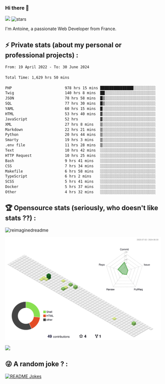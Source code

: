 ### Hi there 👋

![](https://komarev.com/ghpvc/?username=niotna)
<img src="https://img.shields.io/github/stars/niotna?label=Stars" alt="stars">

I'm Antoine, a passionate Web Developer from France.

## :zap: Private stats (about my personal or professional projects) : 

<!--START_SECTION:waka-->

```txt
From: 19 April 2022 - To: 30 June 2024

Total Time: 1,629 hrs 50 mins

PHP                        978 hrs 15 mins ███████████████░░░░░░░░░░   60.02 %
Twig                       140 hrs 8 mins  ██░░░░░░░░░░░░░░░░░░░░░░░   08.60 %
JSON                       78 hrs 58 mins  █▒░░░░░░░░░░░░░░░░░░░░░░░   04.85 %
SQL                        77 hrs 30 mins  █▒░░░░░░░░░░░░░░░░░░░░░░░   04.76 %
YAML                       60 hrs 15 mins  █░░░░░░░░░░░░░░░░░░░░░░░░   03.70 %
HTML                       53 hrs 40 mins  ▓░░░░░░░░░░░░░░░░░░░░░░░░   03.29 %
JavaScript                 52 hrs          ▓░░░░░░░░░░░░░░░░░░░░░░░░   03.19 %
XML                        27 hrs 8 mins   ▒░░░░░░░░░░░░░░░░░░░░░░░░   01.67 %
Markdown                   22 hrs 21 mins  ▒░░░░░░░░░░░░░░░░░░░░░░░░   01.37 %
Python                     20 hrs 44 mins  ▒░░░░░░░░░░░░░░░░░░░░░░░░   01.27 %
Smarty                     19 hrs 3 mins   ▒░░░░░░░░░░░░░░░░░░░░░░░░   01.17 %
.env file                  11 hrs 28 mins  ▒░░░░░░░░░░░░░░░░░░░░░░░░   00.70 %
Text                       10 hrs 42 mins  ░░░░░░░░░░░░░░░░░░░░░░░░░   00.66 %
HTTP Request               10 hrs 25 mins  ░░░░░░░░░░░░░░░░░░░░░░░░░   00.64 %
Bash                       9 hrs 41 mins   ░░░░░░░░░░░░░░░░░░░░░░░░░   00.60 %
CSS                        7 hrs 34 mins   ░░░░░░░░░░░░░░░░░░░░░░░░░   00.46 %
Makefile                   6 hrs 58 mins   ░░░░░░░░░░░░░░░░░░░░░░░░░   00.43 %
TypeScript                 6 hrs 2 mins    ░░░░░░░░░░░░░░░░░░░░░░░░░   00.37 %
SCSS                       5 hrs 41 mins   ░░░░░░░░░░░░░░░░░░░░░░░░░   00.35 %
Docker                     5 hrs 37 mins   ░░░░░░░░░░░░░░░░░░░░░░░░░   00.35 %
Other                      4 hrs 32 mins   ░░░░░░░░░░░░░░░░░░░░░░░░░   00.28 %
```

<!--END_SECTION:waka-->

## :trophy: Opensource stats (seriously, who doesn't like stats ??) : 

<!---
[![Top Langs](https://github-readme-stats.vercel.app/api/top-langs/?username=niotna)](https://github.com/anuraghazra/github-readme-stats) 
-->
<img src="https://myreadme.vercel.app/api/embed/niotna?panels=userstatistics,toprepositories,toplanguages,commitgraph" alt="reimaginedreadme" />

![](./profile-3d-contrib/profile-green-animate.svg)

<img src="https://github-profile-trophy.vercel.app/?username=niotna&theme=juicyfresh&no-bg=true" />

## :stuck_out_tongue_winking_eye: A random joke ? : 

<a href="https://readme-jokes.vercel.app"><img align="center" src="https://readme-jokes.vercel.app/api" alt="README Jokes"></a>
